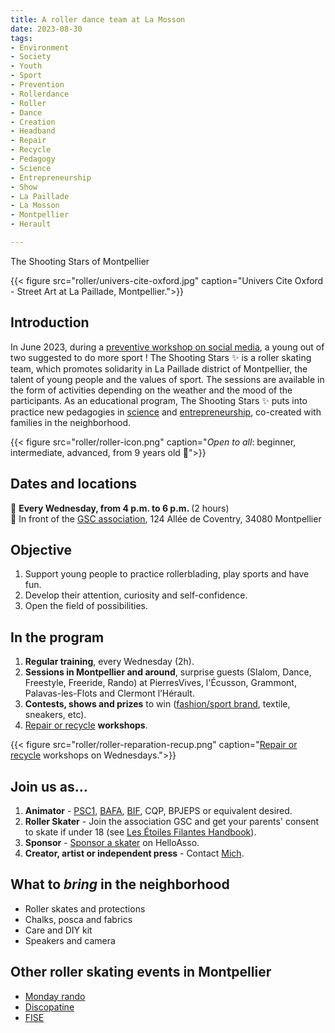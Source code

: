 ```yaml
---
title: A roller dance team at La Mosson
date: 2023-08-30
tags:
- Environment
- Society
- Youth
- Sport
- Prevention
- Rollerdance
- Roller
- Dance
- Creation
- Headband
- Repair
- Recycle
- Pedagogy
- Science
- Entrepreneurship
- Show
- La Paillade
- La Mosson
- Montpellier
- Herault

---
```


The Shooting Stars of Montpellier

<!--more-->

{{< figure src="roller/univers-cite-oxford.jpg" caption="Univers Cite Oxford - Street Art at La Paillade, Montpellier.">}}

## Introduction

In June 2023, during a [preventive workshop on social media](https://www.mtpcours.fr/u/Temoignages-reseaux-sociaux-Montpellier-juin-2023.pdf), a young out of two suggested to do more sport ! The Shooting Stars ✨ is a roller skating team, which promotes solidarity in La Paillade district of Montpellier, the talent of young people and the values of sport. The sessions are available in the form of activities depending on the weather and the mood of the participants. As an educational program, The Shooting Stars ✨ puts into practice new pedagogies in [science](https://www.mtpcours.fr/u/Roller-Notions-scientifiques.pdf) and [entrepreneurship](https://www.mtpcours.fr/u/Les-Etoiles-de-la-Mosson-Montpellier-2028.pdf), co-created with families in the neighborhood.

{{< figure src="roller/roller-icon.png" caption="<i>Open to all</i>: beginner, intermediate, advanced, from 9 years old 🌸">}}

## Dates and locations

📅 <b> Every Wednesday, from 4 p.m. to 6 p.m. </b> (2 hours)<br>
📍 In front of the [GSC association](https://www.helloasso.com/associations/generations-solidaires-et-citoyennes), 124 Allée de Coventry, 34080 Montpellier

## Objective

1. Support young people to practice rollerblading, play sports and have fun.
2. Develop their attention, curiosity and self-confidence.
3. Open the field of possibilities.

## In the program

1. <b>Regular training</b>, every Wednesday (2h).
2. <b>Sessions in Montpellier and around</b>, surprise guests (Slalom, Dance, Freestyle, Freeride, Rando) at PierresVives, l'Écusson, Grammont, Palavas-les-Flots and Clermont l’Hérault.
3. <b>Contests, shows and prizes</b> to win ([fashion/sport brand](https://www.mtpcours.fr/u/Concours-Creation-Bandeau.pdf), textile, sneakers, etc).
4. [Repair or recycle](https://www.mtpcours.fr/u/Roller-Reparation-Recup.pdf) <b>workshops</b>.

{{< figure src="roller/roller-reparation-recup.png" caption="[Repair or recycle](https://www.mtpcours.fr/u/Roller-Reparation-Recup.pdf) workshops on Wednesdays.">}}

## Join us as…

1. <b>Animator</b> - [PSC1](https://www.protection-civile.org/psc1/), [BAFA](https://www.jeunes.gouv.fr/bafa-bafd), [BIF](https://ffroller-skateboard.fr/bif-roller/), CQP, BPJEPS or equivalent desired.
2. <b>Roller Skater</b> - Join the association GSC and get your parents' consent to skate if under 18 (see [Les Étoiles Filantes Handbook](https://www.mtpcours.fr/u/Les-Etoiles-de-la-Mosson-carnet-de-niveaux-roller.pdf)).
3. <b>Sponsor</b> - [Sponsor a skater](https://www.helloasso.com/associations/generations-solidaires-et-citoyennes/formulaires/2/) on HelloAsso.
4. <b>Creator, artist or independent press</b> - Contact <a href="tel:0613835412">Mich</a>.

## What to <i>bring</i> in the neighborhood

- Roller skates and protections
- Chalks, posca and fabrics
- Care and DIY kit
- Speakers and camera

## Other roller skating events in Montpellier
- [Monday rando](https://www.facebook.com/groups/758727760916523/)
- [Discopatine](https://www.instagram.com/discopatin.e/?hl=cs)
- [FISE](https://www.fise.fr/en)